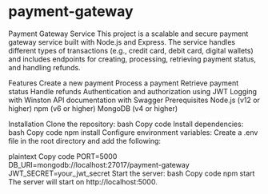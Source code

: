 # payment-gateway
Payment Gateway Service
This project is a scalable and secure payment gateway service built with Node.js and Express. The service handles different types of transactions (e.g., credit card, debit card, digital wallets) and includes endpoints for creating, processing, retrieving payment status, and handling refunds.

Features
Create a new payment
Process a payment
Retrieve payment status
Handle refunds
Authentication and authorization using JWT
Logging with Winston
API documentation with Swagger
Prerequisites
Node.js (v12 or higher)
npm (v6 or higher)
MongoDB (v4 or higher)

Installation
Clone the repository:
bash
Copy code
Install dependencies:
bash
Copy code
npm install
Configure environment variables:
Create a .env file in the root directory and add the following:

plaintext
Copy code
PORT=5000
DB_URI=mongodb://localhost:27017/payment-gateway
JWT_SECRET=your_jwt_secret
Start the server:
bash
Copy code
npm start
The server will start on http://localhost:5000.